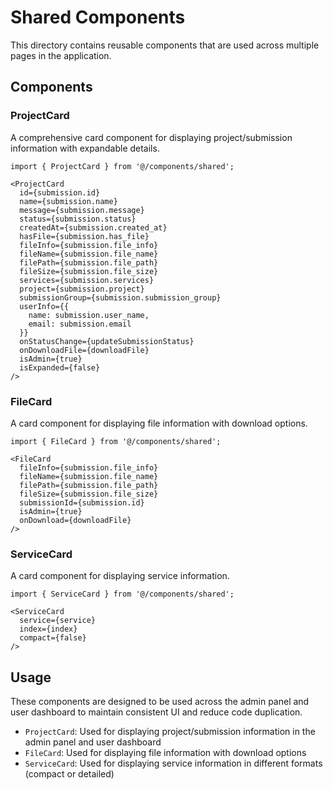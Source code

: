 # Shared Components

This directory contains reusable components that are used across multiple pages in the application.

## Components

### ProjectCard

A comprehensive card component for displaying project/submission information with expandable details.

```tsx
import { ProjectCard } from '@/components/shared';

<ProjectCard
  id={submission.id}
  name={submission.name}
  message={submission.message}
  status={submission.status}
  createdAt={submission.created_at}
  hasFile={submission.has_file}
  fileInfo={submission.file_info}
  fileName={submission.file_name}
  filePath={submission.file_path}
  fileSize={submission.file_size}
  services={submission.services}
  project={submission.project}
  submissionGroup={submission.submission_group}
  userInfo={{
    name: submission.user_name,
    email: submission.email
  }}
  onStatusChange={updateSubmissionStatus}
  onDownloadFile={downloadFile}
  isAdmin={true}
  isExpanded={false}
/>
```

### FileCard

A card component for displaying file information with download options.

```tsx
import { FileCard } from '@/components/shared';

<FileCard
  fileInfo={submission.file_info}
  fileName={submission.file_name}
  filePath={submission.file_path}
  fileSize={submission.file_size}
  submissionId={submission.id}
  isAdmin={true}
  onDownload={downloadFile}
/>
```

### ServiceCard

A card component for displaying service information.

```tsx
import { ServiceCard } from '@/components/shared';

<ServiceCard
  service={service}
  index={index}
  compact={false}
/>
```

## Usage

These components are designed to be used across the admin panel and user dashboard to maintain consistent UI and reduce code duplication.

- `ProjectCard`: Used for displaying project/submission information in the admin panel and user dashboard
- `FileCard`: Used for displaying file information with download options
- `ServiceCard`: Used for displaying service information in different formats (compact or detailed)